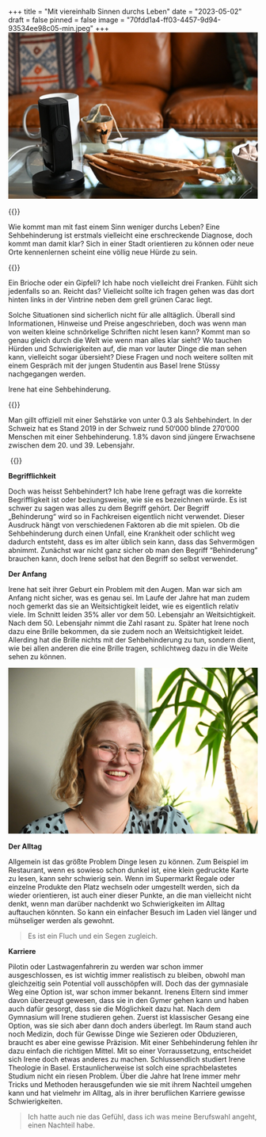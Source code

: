 +++
title = "Mit viereinhalb Sinnen durchs Leben"
date = "2023-05-02"
draft = false
pinned = false
image = "70fdd1a4-ff03-4457-9d94-93534ee98c05-min.jpeg"
+++
![Interview Ort](507ab3ec-2e24-48fb-91c7-ce4615d8decf-5.jpeg)

{{<lead>}} 

Wie kommt man mit fast einem Sinn weniger durchs Leben? Eine Sehbehinderung ist erstmals vielleicht eine erschreckende Diagnose, doch kommt man damit klar? Sich in einer Stadt orientieren zu können oder neue Orte kennenlernen scheint eine völlig neue Hürde zu sein.

{{</lead>}}  





Ein Brioche oder ein Gipfeli? Ich habe noch vielleicht drei Franken. Fühlt sich jedenfalls so an. Reicht das? Vielleicht sollte ich fragen gehen was das dort hinten links in der Vintrine neben dem grell grünen Carac liegt.

Solche Situationen sind sicherlich nicht für alle alltäglich. Überall sind Informationen, Hinweise und Preise angeschrieben, doch was wenn man von weiten kleine schnörkelige Schriften nicht lesen kann? Kommt man so genau gleich durch die Welt wie wenn man alles klar sieht? Wo tauchen Hürden und Schwierigkeiten auf, die man vor lauter Dinge die man sehen kann, vielleicht sogar übersieht? Diese Fragen und noch weitere sollten mit einem Gespräch mit der jungen Studentin aus Basel Irene Stüssy nachgegangen werden.

Irene hat eine Sehbehinderung.



{{<box>}} 

Man gillt offiziell mit einer Sehstärke von unter 0.3 als Sehbehindert. In der Schweiz hat es Stand 2019 in der Schweiz rund 50‘000 blinde 270‘000 Menschen mit einer Sehbehinderung. 1.8% davon sind jüngere Erwachsene zwischen dem 20. und 39. Lebensjahr.

 {{</box>}}



**Begrifflichkeit**

Doch was heisst Sehbehindert? Ich habe Irene gefragt was die korrekte Begriffligkeit ist oder beziungsweise, wie sie es bezeichnen würde. Es ist schwer zu sagen was alles zu dem Begriff gehört. Der Begriff „Behinderung“ wird so in Fachkreisen eigentlich nicht verwendet. Dieser Ausdruck hängt von verschiedenen Faktoren ab die mit spielen. Ob die Sehbehinderung durch einen Unfall, eine Krankheit oder schlicht weg dadurch entsteht, dass es im alter üblich sein kann, dass das Sehvermögen abnimmt. Zunächst war nicht ganz sicher ob man den Begriff “Behinderung” brauchen kann, doch Irene selbst hat den Begriff so selbst verwendet. 

**Der Anfang**

Irene hat seit ihrer Geburt ein Problem mit den Augen. Man war sich am Anfang nicht sicher, was es genau sei. Im Laufe der Jahre hat man zudem noch gemerkt das sie an Weitsichtigkeit leidet, wie es eigentlich relativ viele. Im Schnitt leiden 35% aller vor dem 50. Lebensjahr an Weitsichtigkeit. Nach dem 50. Lebensjahr nimmt die Zahl rasant zu. Später hat Irene noch dazu eine Brille bekommen, da sie zudem noch an Weitsichtigkeit leidet. Allerding hat die Brille nichts mit der Sehbehinderung zu tun, sondern dient, wie bei allen anderen die eine Brille tragen, schlichtweg dazu in die Weite sehen zu können. 

![Irene (20), nach dem Intzerview im Wohnzimmer](70fdd1a4-ff03-4457-9d94-93534ee98c05-min.jpeg)

**Der Alltag**

Allgemein ist das größte Problem Dinge lesen zu können. Zum Beispiel im Restaurant, wenn es sowieso schon dunkel ist, eine klein gedruckte Karte zu lesen, kann sehr schwierig sein. Wenn im Supermarkt Regale oder einzelne Produkte den Platz wechseln oder umgestellt werden, sich da wieder orientieren, ist auch einer dieser Punkte, an die man vielleicht nicht denkt, wenn man darüber nachdenkt wo Schwierigkeiten im Alltag auftauchen könnten. So kann ein einfacher Besuch im Laden viel länger und mühseliger werden als gewohnt.

> Es ist ein Fluch und ein Segen zugleich. 

**Karriere**

Pilotin oder Lastwagenfahrerin zu werden war schon immer ausgeschlossen, es ist wichtig immer realistisch zu bleiben, obwohl man gleichzeitig sein Potential voll ausschöpfen will. Doch das der gymnasiale Weg eine Option ist, war schon immer bekannt. Irenens Eltern sind immer davon überzeugt gewesen, dass sie in den Gymer gehen kann und haben auch dafür gesorgt, dass sie die Möglichkeit dazu hat. Nach dem Gymnasium will Irene studieren gehen. Zuerst ist klassischer Gesang eine Option, was sie sich aber dann doch anders überlegt. Im Raum stand auch noch Medizin, doch für Gewisse Dinge wie Sezieren oder Obduzieren, braucht es aber eine gewisse Präzision. Mit einer Sehbehinderung fehlen ihr dazu einfach die richtigen Mittel. Mit so einer Vorraussetzung, entscheidet sich Irene doch etwas anderes zu machen. Schlussendlich studiert Irene Theologie in Basel. Erstaunlicherweise ist solch eine sprachbelastetes Studium nicht ein riesen Problem. Über die Jahre hat Irene immer mehr Tricks und Methoden herausgefunden wie sie mit ihrem Nachteil umgehen kann und hat vielmehr im Alltag, als in ihrer beruflichen Karriere gewisse Schwierigkeiten.

> Ich hatte auch nie das Gefühl, dass ich was meine Berufswahl angeht, einen Nachteil habe.